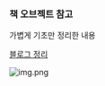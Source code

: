 ### 책 오브젝트 참고

가볍게 기초만 정리한 내용

[블로그 정리](https://velog.io/@freemoon99/%EC%98%A4%EB%B8%8C%EC%A0%9D%ED%8A%B8-%EC%B1%85%EC%9D%84-%ED%86%B5%ED%95%9C-%EA%B0%9D%EC%B2%B4%EC%A7%80%ED%96%A5-%EC%9E%85%EB%AC%B8)

![img.png](img.png)